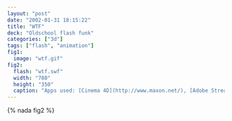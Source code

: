 ```yaml
---
layout: "post"
date: "2002-01-31 18:15:22"
title: "WTF"
deck: "Oldschool flash funk"
categories: ["3d"]
tags: ["flash", "animation"]
fig1:
  image: "wtf.gif"
fig2:
  flash: "wtf.swf"
  width: "780"
  height: "350"
  caption: "Apps used: [Cinema 4D](http://www.maxon.net/), [Adobe Streamline](http://www.adobe.com/products/streamline/) and [Adobe Flash](http://en.wikipedia.org/wiki/Adobe_Flash)."
---
```


{% nada fig2 %}
